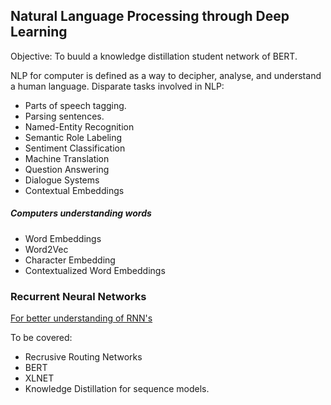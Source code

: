 ## Natural Language Processing through Deep Learning

Objective: To buuld a knowledge distillation student network of BERT.

NLP for computer is defined as a way to decipher, analyse, and understand a human language. Disparate tasks involved in NLP:

- Parts of speech tagging.
- Parsing sentences.
- Named-Entity Recognition
- Semantic Role Labeling
- Sentiment Classification
- Machine Translation
- Question Answering
- Dialogue Systems
- Contextual Embeddings


##### Computers understanding words

- Word Embeddings
- Word2Vec
- Character Embedding
- Contextualized Word Embeddings




### Recurrent Neural Networks

[For better understanding of RNN's](http://karpathy.github.io/2015/05/21/rnn-effectiveness/)

<!-- ### Neural Machine Translation using RNNs -->
To be covered:

- Recrusive Routing Networks
- BERT
- XLNET
- Knowledge Distillation for sequence models.